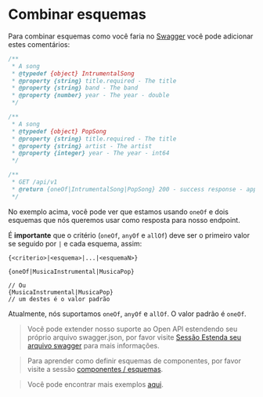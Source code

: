 # Combinar esquemas

Para combinar esquemas como você faria no [Swagger](https://swagger.io/docs/specification/data-models/oneof-anyof-allof-not/) você pode adicionar estes comentários:

```javascript
/**
 * A song
 * @typedef {object} IntrumentalSong
 * @property {string} title.required - The title
 * @property {string} band - The band
 * @property {number} year - The year - double
 */

/**
 * A song
 * @typedef {object} PopSong
 * @property {string} title.required - The title
 * @property {string} artist - The artist
 * @property {integer} year - The year - int64
 */

/**
 * GET /api/v1
 * @return {oneOf|IntrumentalSong|PopSong} 200 - success response - application/json
 */
```

No exemplo acima, você pode ver que estamos usando `oneOf` e dois esquemas que nós queremos usar como resposta para nosso endpoint.

É **importante** que o critério (`oneOf`, `anyOf` e `allOf`) deve ser o primeiro valor se seguido por `|` e cada esquema, assim:

```
{<criterio>|<esquema>|...|<esquemaN>}

{oneOf|MusicaInstrumental|MusicaPop}

// Ou
{MusicaInstrumental|MusicaPop}
// um destes é o valor padrão
```

Atualmente, nós suportamos `oneOf`, `anyOf` e `allOf`. O valor padrão é `oneOf`.

> Você pode extender nosso suporte ao Open API estendendo seu próprio arquivo swagger.json, por favor visite [Sessão Estenda seu arquivo swagger](/pt/merge.md) para mais informações.

> Para aprender como definir esquemas de componentes, por favor visite a sessão [componentes / esquemas](/pt/components.md).

> Você pode encontrar mais exemplos [aqui](https://github.com/BRIKEV/express-jsdoc-swagger/blob/master/examples/combineesquemas/index.js).
